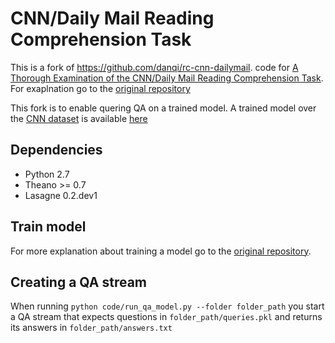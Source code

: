 # CNN/Daily Mail Reading Comprehension Task

This is a fork of https://github.com/danqi/rc-cnn-dailymail. code for [A Thorough Examination of the CNN/Daily Mail Reading Comprehension Task](https://arxiv.org/pdf/1606.02858v2.pdf).
For exaplnation go to the [original repository](https://github.com/danqi/rc-cnn-dailymail)

This fork is to enable quering QA on a trained model. A trained model over the [CNN dataset](http://cs.stanford.edu/~danqi/data/cnn.tar.gz) is available [here](https://github.com/mataney/rc-cnn-dailymail/blob/master/code/model.pkl.gz)

## Dependencies
* Python 2.7
* Theano >= 0.7
* Lasagne 0.2.dev1

## Train model
For more explanation about training a model go to the [original repository](https://github.com/danqi/rc-cnn-dailymail).

## Creating a QA stream
When running `python code/run_qa_model.py --folder folder_path` you start a QA stream that expects questions in `folder_path/queries.pkl` and returns its answers in `folder_path/answers.txt`
